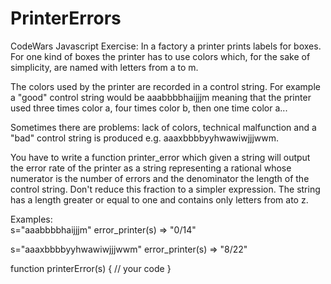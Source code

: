 # PrinterErrors
CodeWars Javascript Exercise: In a factory a printer prints labels for boxes. For one kind of boxes the printer has to use colors which, for the sake of simplicity, are named with letters from a to m.  

The colors used by the printer are recorded in a control string. For example a "good" control string would be aaabbbbhaijjjm meaning that the printer used three times color a, four times color b, then one time color a...  

Sometimes there are problems: lack of colors, technical malfunction and a "bad" control string is produced e.g. aaaxbbbbyyhwawiwjjjwwm.  

You have to write a function printer_error which given a string will output the error rate of the printer as a string representing a rational whose numerator is the number of errors and the denominator the length of the control string. Don't reduce this fraction to a simpler expression. 
The string has a length greater or equal to one and contains only letters from ato z.

Examples:  
s="aaabbbbhaijjjm" 
error_printer(s) => "0/14"  

s="aaaxbbbbyyhwawiwjjjwwm"
error_printer(s) => "8/22"


function printerError(s) {
    // your code
}
